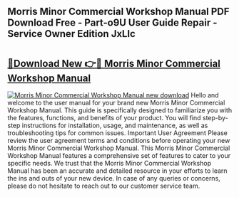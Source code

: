 ## Morris Minor Commercial Workshop Manual PDF Download Free - Part-o9U User Guide Repair - Service Owner Edition JxLlc

# <h2><a href="http://bc61377.oget.top/?id=Morris+Minor+Commercial+Workshop+Manual">🔗Download New 👉🔴 Morris Minor Commercial Workshop Manual</a></h2>

[![Morris Minor Commercial Workshop Manual new download](https://i.imgur.com/5g1atiW.png)](http://bc61377.oget.top/?id=Morris+Minor+Commercial+Workshop+Manual)
Hello and welcome to the user manual for your brand new Morris Minor Commercial Workshop Manual. This guide is specifically designed to familiarize you with the features, functions, and benefits of your product. You will find step-by-step instructions for installation, usage, and maintenance, as well as troubleshooting tips for common issues. Important User Agreement Please review the user agreement terms and conditions before operating your new Morris Minor Commercial Workshop Manual. This Morris Minor Commercial Workshop Manual features a comprehensive set of features to cater to your specific needs. We trust that the Morris Minor Commercial Workshop Manual has been an accurate and detailed resource in your efforts to learn the ins and outs of your new device. In case of any queries or concerns, please do not hesitate to reach out to our customer service team.
